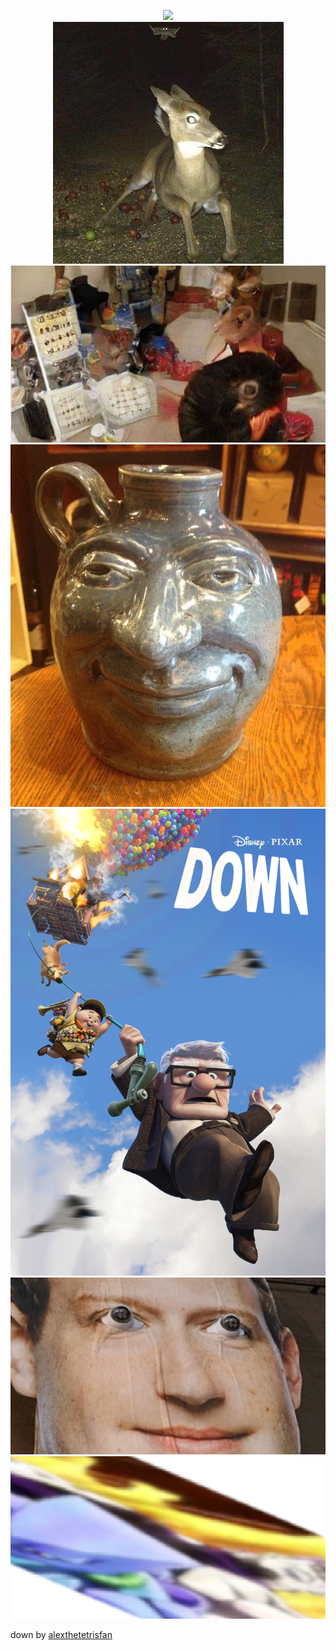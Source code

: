 <p align="center" style="width=600; height=100;">
  <img src="https://avatars.githubusercontent.com/u/41675181?v=4"/>
  <br>
  <img src="./intense.jpg"/>
  <br>
  <img src="./name on thing.jpg"/>
  <br>
  <img src="./pot_of_greed.webp"/>
  <br>
  <img src="./down.png"/>
  <br>
  <img src="./privacy.jpeg"/>
  <br>
  <img src="./jojo.png" width="1280" height="260" style="image-rendering: pixelated;">
<p>

<span>down by <a href="https://www.deviantart.com/alexthetetrisfan/gallery">alexthetetrisfan</a></span>
